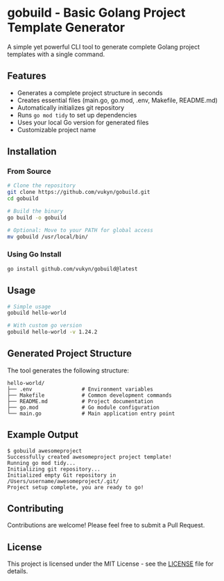 # gobuild - Basic Golang Project Template Generator

A simple yet powerful CLI tool to generate complete Golang project templates with a single command.

## Features

-   Generates a complete project structure in seconds
-   Creates essential files (main.go, go.mod, .env, Makefile, README.md)
-   Automatically initializes git repository
-   Runs `go mod tidy` to set up dependencies
-   Uses your local Go version for generated files
-   Customizable project name

## Installation

### From Source

```bash
# Clone the repository
git clone https://github.com/vukyn/gobuild.git
cd gobuild

# Build the binary
go build -o gobuild

# Optional: Move to your PATH for global access
mv gobuild /usr/local/bin/
```

### Using Go Install

```bash
go install github.com/vukyn/gobuild@latest
```

## Usage

```bash
# Simple usage
gobuild hello-world

# With custom go version
gobuild hello-world -v 1.24.2
```

## Generated Project Structure

The tool generates the following structure:

```
hello-world/
├── .env                # Environment variables
├── Makefile            # Common development commands
├── README.md           # Project documentation
├── go.mod              # Go module configuration
└── main.go             # Main application entry point
```

## Example Output

```
$ gobuild awesomeproject
Successfully created awesomeproject project template!
Running go mod tidy...
Initializing git repository...
Initialized empty Git repository in /Users/username/awesomeproject/.git/
Project setup complete, you are ready to go!
```

## Contributing

Contributions are welcome! Please feel free to submit a Pull Request.

## License

This project is licensed under the MIT License - see the [LICENSE](LICENSE) file for details.
